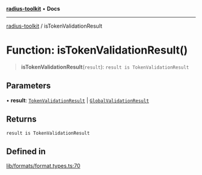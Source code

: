 [**radius-toolkit**](../README.md) • **Docs**

***

[radius-toolkit](../globals.md) / isTokenValidationResult

# Function: isTokenValidationResult()

> **isTokenValidationResult**(`result`): `result is TokenValidationResult`

## Parameters

• **result**: [`TokenValidationResult`](../type-aliases/TokenValidationResult.md) \| [`GlobalValidationResult`](../type-aliases/GlobalValidationResult.md)

## Returns

`result is TokenValidationResult`

## Defined in

[lib/formats/format.types.ts:70](https://github.com/rangle/radius-token-tango/blob/5b6e6f5adbda55f8c41a4c8308d1d8885a9b9a2f/packages/radius-toolkit/src/lib/formats/format.types.ts#L70)

